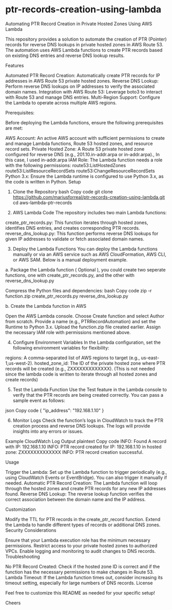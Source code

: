 # ptr-records-creation-using-lambda
Automating PTR Record Creation in Private Hosted Zones Using AWS Lambda

This repository provides a solution to automate the creation of PTR (Pointer) records for reverse DNS lookups in private hosted zones in AWS Route 53. The automation uses AWS Lambda functions to create PTR records based on existing DNS entries and reverse DNS lookup results.

Features

Automated PTR Record Creation: Automatically create PTR records for IP addresses in AWS Route 53 private hosted zones.
Reverse DNS Lookup: Perform reverse DNS lookups on IP addresses to verify the associated domain names.
Integration with AWS Route 53: Leverage boto3 to interact with Route 53 and manage DNS entries.
Multi-Region Support: Configure the Lambda to operate across multiple AWS regions.

Prerequisites:

Before deploying the Lambda functions, ensure the following prerequisites are met:

AWS Account: An active AWS account with sufficient permissions to create and manage Lambda functions, Route 53 hosted zones, and resource record sets.
Private Hosted Zone: A Route 53 private hosted zone configured for reverse DNS (e.g., 201.10.in-addr.arpa or in-addr.arpa)., In this case, I used in-addr.arpa
IAM Role: The Lambda function needs a role with the following permissions:
route53:ListHostedZones
route53:ListResourceRecordSets
route53:ChangeResourceRecordSets
Python 3.x: Ensure the Lambda runtime is configured to use Python 3.x, as the code is written in Python.
Setup

1. Clone the Repository
bash
Copy code
git clone https://github.com/mariusforreal/ptr-records-creation-using-lambda.git
cd aws-lambda-ptr-records

3. AWS Lambda Code
The repository includes two main Lambda functions:

create_ptr_records.py: This function iterates through hosted zones, identifies DNS entries, and creates corresponding PTR records.
reverse_dns_lookup.py: This function performs reverse DNS lookups for given IP addresses to validate or fetch associated domain names.

3. Deploy the Lambda Functions
You can deploy the Lambda functions manually or via an AWS service such as AWS CloudFormation, AWS CLI, or AWS SAM. Below is a manual deployment example.

a. Package the Lambda function ( Optional ), you could create two seperate functions, one with create_ptr_records.py, and the other with reverse_dns_lookup.py

Compress the Python files and dependencies:
bash
Copy code
zip -r function.zip create_ptr_records.py reverse_dns_lookup.py

b. Create the Lambda function in AWS

Open the AWS Lambda console.
Choose Create function and select Author from scratch.
Provide a name (e.g., PTRRecordAutomation) and set the Runtime to Python 3.x.
Upload the function.zip file created earlier.
Assign the necessary IAM role with permissions mentioned above.

4. Configure Environment Variables
In the Lambda configuration, set the following environment variables for flexibility:

regions: A comma-separated list of AWS regions to target (e.g., us-east-1,us-west-2).
hosted_zone_id: The ID of the private hosted zone where PTR records will be created (e.g., ZXXXXXXXXXXXXX). (This is not needed since the lambda code is written to iterate through all hosted zones and create records)

5. Test the Lambda Function
Use the Test feature in the Lambda console to verify that the PTR records are being created correctly. You can pass a sample event as follows:

json
Copy code
{
  "ip_address": "192.168.1.10"
}

6. Monitor Logs
Check the function’s logs in CloudWatch to track the PTR creation process and reverse DNS lookups. The logs will provide insights into any errors or issues.

Example CloudWatch Log Output
plaintext
Copy code
INFO: Found A record with IP: 192.168.1.10
INFO: PTR record created for IP: 192.168.1.10 in hosted zone: ZXXXXXXXXXXXXX
INFO: PTR record creation successful.

Usage

Trigger the Lambda: Set up the Lambda function to trigger periodically (e.g., using CloudWatch Events or EventBridge). You can also trigger it manually if needed.
Automatic PTR Record Creation: The Lambda function will loop through the hosted zones and create PTR records for any new IP addresses found.
Reverse DNS Lookup: The reverse lookup function verifies the correct association between the domain name and the IP address.

Customization

Modify the TTL for PTR records in the create_ptr_record function.
Extend the Lambda to handle different types of records or additional DNS zones.
Security Considerations

Ensure that your Lambda execution role has the minimum necessary permissions.
Restrict access to your private hosted zones to authorized VPCs.
Enable logging and monitoring to audit changes to DNS records.
Troubleshooting

No PTR Record Created: Check if the hosted zone ID is correct and if the function has the necessary permissions to make changes in Route 53.
Lambda Timeout: If the Lambda function times out, consider increasing its timeout setting, especially for large numbers of DNS records.
License

Feel free to customize this README as needed for your specific setup!

Cheers
